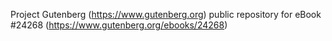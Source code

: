 Project Gutenberg (https://www.gutenberg.org) public repository for eBook #24268 (https://www.gutenberg.org/ebooks/24268)
